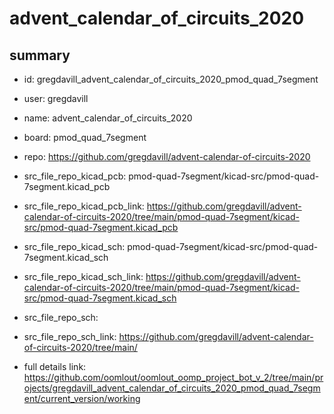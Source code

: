 # advent_calendar_of_circuits_2020
 
## summary 
* id: gregdavill_advent_calendar_of_circuits_2020_pmod_quad_7segment
* user: gregdavill
* name: advent_calendar_of_circuits_2020
* board: pmod_quad_7segment
* repo: https://github.com/gregdavill/advent-calendar-of-circuits-2020
* src_file_repo_kicad_pcb: pmod-quad-7segment/kicad-src/pmod-quad-7segment.kicad_pcb
* src_file_repo_kicad_pcb_link: https://github.com/gregdavill/advent-calendar-of-circuits-2020/tree/main/pmod-quad-7segment/kicad-src/pmod-quad-7segment.kicad_pcb
* src_file_repo_kicad_sch: pmod-quad-7segment/kicad-src/pmod-quad-7segment.kicad_sch
* src_file_repo_kicad_sch_link: https://github.com/gregdavill/advent-calendar-of-circuits-2020/tree/main/pmod-quad-7segment/kicad-src/pmod-quad-7segment.kicad_sch

* src_file_repo_sch: 
* src_file_repo_sch_link: https://github.com/gregdavill/advent-calendar-of-circuits-2020/tree/main/
* full details link: https://github.com/oomlout/oomlout_oomp_project_bot_v_2/tree/main/projects/gregdavill_advent_calendar_of_circuits_2020_pmod_quad_7segment/current_version/working  







